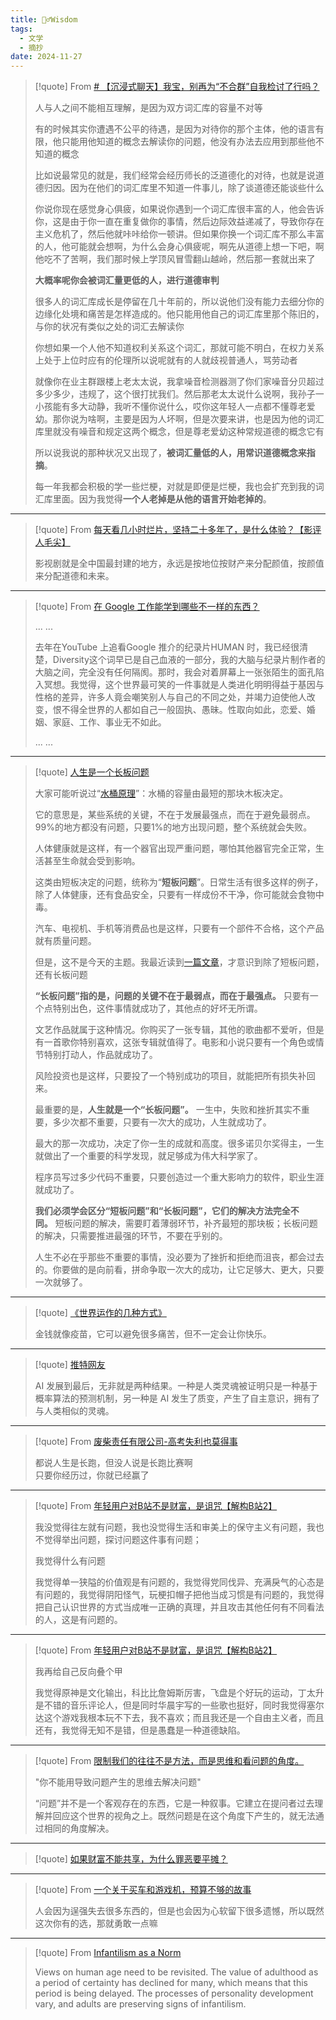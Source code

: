 ```yaml
---
title: 🧙‍♂️Wisdom
tags:
  - 文学
  - 摘抄
date: 2024-11-27
---
```



> [!quote] 
>  From  [# 【沉浸式聊天】我宝，别再为“不合群”自我检讨了行吗？](https://www.bilibili.com/video/BV1p6USYzEFF/?spm_id_from=333.999.0.0&vd_source=c47136abc78922800b17d6ce79d6e19f)
>  
>  人与人之间不能相互理解，是因为双方词汇库的容量不对等
>  
>  有的时候其实你遭遇不公平的待遇，是因为对待你的那个主体，他的语言有限，他只能用他知道的概念去解读你的问题，他没有办法去应用到那些他不知道的概念
>  
>  比如说最常见的就是，我们经常会经历师长的泛道德化的对待，也就是说道德归因。因为在他们的词汇库里不知道一件事儿，除了谈道德还能谈些什么
>  
>  你说你现在感觉身心俱疲，如果说你遇到一个词汇库很丰富的人，他会告诉你，这是由于你一直在重复做你的事情，然后边际效益递减了，导致你存在主义危机了，然后他就咔咔给你一顿讲。但如果你换一个词汇库不那么丰富的人，他可能就会想啊，为什么会身心俱疲呢，啊先从道德上想一下吧，啊他吃不了苦啊，我们那时候上学顶风冒雪翻山越岭，然后那一套就出来了
>  
>  **大概率呢你会被词汇量更低的人，进行道德审判**
>  
>  很多人的词汇库成长是停留在几十年前的，所以说他们没有能力去细分你的边缘化处境和痛苦是怎样造成的。他只能用他自己的词汇库里那个陈旧的，与你的状况有类似之处的词汇去解读你
>  
>  你想如果一个人他不知道权利关系这个词汇，那就可能不明白，在权力关系上处于上位时应有的伦理所以说呢就有的人就歧视普通人，骂劳动者
>  
>  就像你在业主群跟楼上老太太说，我拿噪音检测器测了你们家噪音分贝超过多少多少，违规了，这个很打扰我们。然后那老太太说什么说啊，我孙子一小孩能有多大动静，我听不懂你说什么，哎你这年轻人一点都不懂尊老爱幼。那你说为啥啊，主要是因为人坏啊，但是次要来讲，也是因为他的词汇库里就没有噪音和规定这两个概念，但是尊老爱幼这种常规道德的概念它有
>  
>  所以说我说的那种状况又出现了，**被词汇量低的人，用常识道德概念来指摘**。
>
>  每一年我都会积极的学一些烂梗，对就是即便是烂梗，我也会扩充到我的词汇库里面。因为我觉得**一个人老掉是从他的语言开始老掉的**。
>  
>  


--- 


> [!quote] 
> From  [每天看几小时烂片，坚持二十多年了，是什么体验？【影评人毛尖】](https://www.bilibili.com/video/BV1tC4y1T7d3/?spm_id_from=333.999.0.0&vd_source=c47136abc78922800b17d6ce79d6e19f)
> 
> 影视剧就是全中国最封建的地方，永远是按地位按财产来分配颜值，按颜值来分配道德和未来。


--- 


> [!quote] 
>  From [在 Google 工作能学到哪些不一样的东西？](https://www.zhihu.com/question/50267957/answer/120396958)
>  
> ... ...
> 
> 去年在YouTube 上追看Google 推介的纪录片HUMAN 时，我已经很清楚，Diversity这个词早已是自己血液的一部分，我的大脑与纪录片制作者的大脑之间，完全没有任何隔阂。那时，我会对着屏幕上一张张陌生的面孔陷入冥想。我觉得，这个世界最可笑的一件事就是人类进化明明得益于基因与性格的差异，许多人竟会嘲笑别人与自己的不同之处，并竭力迫使他人改变，恨不得全世界的人都如自己一般固执、愚昧。性取向如此，恋爱、婚姻、家庭、工作、事业无不如此。
> 
> ... ...


--- 

> [!quote] 
>  [人生是一个长板问题](https://github.com/ruanyf/weekly/blob/master/docs/issue-254.md)
>  
>  大家可能听说过“[水桶原理](https://baike.baidu.com/item/%E6%B0%B4%E6%A1%B6%E6%95%88%E5%BA%94/10942611)”：水桶的容量由最短的那块木板决定。
>  
>  它的意思是，某些系统的关键，不在于发展最强点，而在于避免最弱点。99%的地方都没有问题，只要1%的地方出现问题，整个系统就会失败。
>  
>  人体健康就是这样，有一个器官出现严重问题，哪怕其他器官完全正常，生活甚至生命就会受到影响。
>  
>  这类由短板决定的问题，统称为“**短板问题**”。日常生活有很多这样的例子，除了人体健康，还有食品安全，只要有一样成份不干净，你可能就会食物中毒。
>  
>  汽车、电视机、手机等消费品也是这样，只要有一个部件不合格，这个产品就有质量问题。
>  
>  但是，这不是今天的主题。我最近读到[一篇文章](https://www.experimental-history.com/p/science-is-a-strong-link-problem)，才意识到除了短板问题，还有长板问题
>  
>  **“长板问题”指的是，问题的关键不在于最弱点，而在于最强点。** 只要有一个点特别出色，这件事情就成功了，其他点的好坏无所谓。
>  
>  文艺作品就属于这种情况。你购买了一张专辑，其他的歌曲都不爱听，但是有一首歌你特别喜欢，这张专辑就值得了。电影和小说只要有一个角色或情节特别打动人，作品就成功了。
>  
>  风险投资也是这样，只要投了一个特别成功的项目，就能把所有损失补回来。
>  
>  最重要的是，**人生就是一个“长板问题”。** 一生中，失败和挫折其实不重要，多少次都不重要，只要有一次大的成功，人生就成功了。
>  
>  最大的那一次成功，决定了你一生的成就和高度。很多诺贝尔奖得主，一生就做出了一个重要的科学发现，就足够成为伟大科学家了。
>  
>  程序员写过多少代码不重要，只要创造过一个重大影响力的软件，职业生涯就成功了。
>  
>  **我们必须学会区分“短板问题”和“长板问题”，它们的解决方法完全不同。** 短板问题的解决，需要盯着薄弱环节，补齐最短的那块板；长板问题的解决，只需要推进最强的环节，不要在乎别的。
>  
>  人生不必在乎那些不重要的事情，没必要为了挫折和拒绝而沮丧，都会过去的。你要做的是向前看，拼命争取一次大的成功，让它足够大、更大，只要一次就够了。


--- 


> [!quote] 
>  [《世界运作的几种方式》](https://collabfund.com/blog/one-big-web-a-few-ways-the-world-works/)
>  
>  金钱就像疫苗，它可以避免很多痛苦，但不一定会让你快乐。


---

> [!quote] 
>  [推特网友](https://twitter.com/landgren/status/1650054767987548160)
>  
>  AI 发展到最后，无非就是两种结果。一种是人类灵魂被证明只是一种基于概率算法的预测机制，另一种是 AI 发生了质变，产生了自主意识，拥有了与人类相似的灵魂。


--- 

> [!quote] 
> From [废柴责任有限公司-高考失利也莫得事 ](https://www.bilibili.com/video/BV1Uz4y1J7cQ/?spm_id_from=333.999.0.0&vd_source=c47136abc78922800b17d6ce79d6e19f)
> 
> 都说人生是长跑，但没人说是长跑比赛啊
> <br>
> 只要你经历过，你就已经赢了

---

> [!quote] 
> From [年轻用户对B站不是财富，是诅咒【解构B站2】](https://www.bilibili.com/video/BV1Hz4y1Y7XS/?spm_id_from=333.337.search-card.all.click&vd_source=c47136abc78922800b17d6ce79d6e19f) 
> 
> 我没觉得往左就有问题，我也没觉得生活和审美上的保守主义有问题，我也不觉得举出问题，探讨问题这件事有问题；
> 
> 我觉得什么有问题
> 
> 我觉得单一狭隘的价值观是有问题的，我觉得党同伐异、充满戾气的心态是有问题的，我觉得阴阳怪气，玩梗扣帽子把他当成习惯是有问题的，我觉得把自己认识世界的方式当成唯一正确的真理，并且攻击其他任何有不同看法的人，这是有问题的。


---

> [!quote] 
>  From [年轻用户对B站不是财富，是诅咒【解构B站2】](https://www.bilibili.com/video/BV1Hz4y1Y7XS/?spm_id_from=333.337.search-card.all.click&vd_source=c47136abc78922800b17d6ce79d6e19f) 
>  
>  我再给自己反向叠个甲
>  
>  我觉得原神是文化输出，科比比詹姆斯厉害，飞盘是个好玩的运动，丁太升是不错的音乐评论人，但是同时华晨宇写的一些歌也挺好，同时我觉得塞尔达这个游戏我根本玩不下去，我不喜欢；而且我还是一个自由主义者，而且还有，我觉得无知不是错，但是愚蠢是一种道德缺陷。


--- 

> [!quote] 
> From  [限制我们的往往不是方法，而是思维和看问题的角度。](https://www.bilibili.com/video/BV1294y1C72W/?spm_id_from=333.999.0.0&vd_source=c47136abc78922800b17d6ce79d6e19f)
> 
> "你不能用导致问题产生的思维去解决问题"
> 
> “问题”并不是一个客观存在的东西，它是一种叙事。它建立在提问者过去理解并回应这个世界的视角之上。既然问题是在这个角度下产生的，就无法通过相同的角度解决。
> 


--- 

> [!quote] 
> [如果财富不能共享，为什么罪恶要平摊？](https://www.bilibili.com/video/BV1Mu4y1d7Jy/?spm_id_from=333.999.0.0&vd_source=c47136abc78922800b17d6ce79d6e19f)


--- 

> [!quote] 
> From [一个关于买车和游戏机，预算不够的故事](https://www.bilibili.com/video/BV1du4y1m7t1/?spm_id_from=333.999.0.0&vd_source=c47136abc78922800b17d6ce79d6e19f)
>
>人会因为逞强失去很多东西的，但是也会因为心软留下很多遗憾，所以既然这次你有的选，那就勇敢一点嘛


--- 

> [!quote] 
> From [Infantilism as a Norm](https://iq.hse.ru/en/news/219491658.html)
>
> Views on human age need to be revisited. The value of adulthood as a period of certainty has declined for many, which means that this period is being delayed. The processes of personality development vary, and adults are preserving signs of infantilism.


 
 